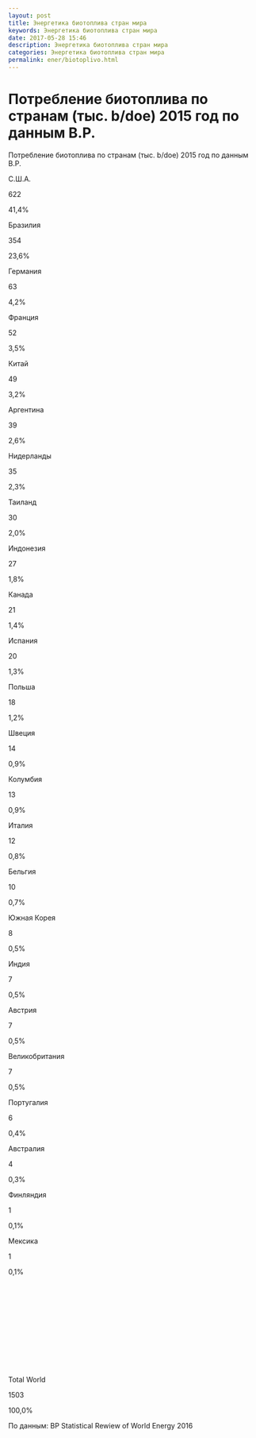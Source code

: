 ```yaml
---
layout: post
title: Энергетика биотоплива стран мира
keywords: Энергетика биотоплива стран мира
date: 2017-05-28 15:46
description: Энергетика биотоплива стран мира
categories: Энергетика биотоплива стран мира
permalink: ener/biotoplivo.html
---
```


# Потребление биотоплива по странам (тыс. b/doe) 2015 год по данным B.P.




Потребление биотоплива по странам (тыс. b/doe) 2015 год по данным B.P.








С.Ш.А.


622


41,4%






Бразилия


354


23,6%






Германия


63


4,2%






Франция


52


3,5%






Китай


49


3,2%






Аргентина


39


2,6%






Нидерланды


35


2,3%






Таиланд


30


2,0%






Индонезия


27


1,8%






Канада


21


1,4%






Испания


20


1,3%






Польша


18


1,2%






Швеция


14


0,9%






Колумбия


13


0,9%






Италия


12


0,8%






Бельгия


10


0,7%






Южная Корея


8


0,5%






Индия


7


0,5%






Австрия


7


0,5%






Великобритания


7


0,5%






Португалия


6


0,4%






Австралия


4


0,3%






Финляндия


1


0,1%






Мексика


1


0,1%






 


 


 






 


 


 






Total World


1503


100,0%








По данным: BP Statistical Rewiew of World Energy 2016

			
			
			
